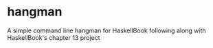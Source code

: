 # hangman
A simple command line hangman for HaskellBook following along with HaskellBook's chapter 13 project